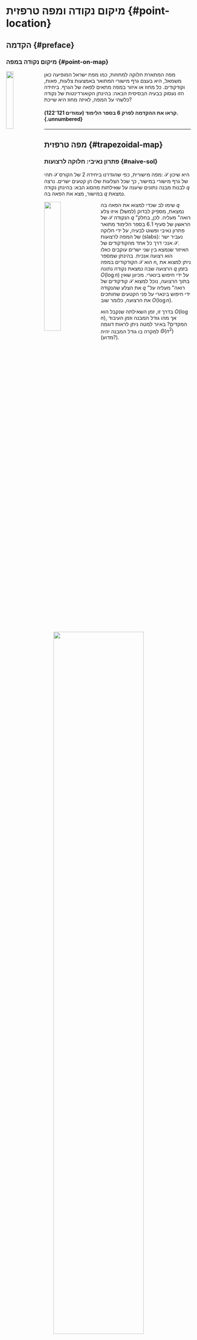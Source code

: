 # מיקום נקודה ומפה טרפזית {#point-location}

## הקדמה {#preface}

### מיקום נקודה במפה {#point-on-map}

<img src="images/6/israel_map.png" align="left" width="20%"/> מפה המתארת חלוקה למחוזות, כמו מפת ישראל המופיעה כאן משמאל, היא בעצם גרף מישורי המתואר באמצעות צלעות, פאות, וקודקודים.
כל מחוז או איזור במפה מתאים לפאה של הגרף.
ביחידה הזו נעסוק בבעיה הבסיסית הבאה: בהינתן הקואורדינטות של נקודה כלשהי על המפה, לאיזה מחוז היא שייכת?

#### קראו את ההקדמה לפרק 6 בספר הלימוד (עמודים 121־122). {.unnumbered}

<hr class="mt-5 mb-5"/>

## מפה טרפזית {#trapezoidal-map}

### פתרון נאיבי: חלוקה לרצועות {#naive-sol}

תהי $\mathcal{S}$ מפה מישורית, כפי שהגדרנו ביחידה 2 של הקורס: $\mathcal{S}$ היא שיכון של גרף מישורי במישור, כך שכל הצלעות שלו הן קטעים ישרים.
נרצה לבנות מבנה נתונים שיענה על שאילתות מהסוג הבא: בהינתן נקודה $q$ במישור, מצא את הפאה בה $q$ נמצאת.

<img src="images/6/slabs.jpg" align="left" width="30%"/> שימו לב שכדי למצוא את הפאה בה $q$ נמצאת, מספיק לבדוק (למשל) איזו צלע של $\mathcal{S}$ הנקודה $q$ "רואה" מעליה.
לכן, בחלק הראשון של סעיף 6.1 בספר הלימוד מתואר פתרון נאיבי ופשוט לבעיה, על ידי חלוקה של המפה לרצועות (slabs): נעביר ישר אנכי דרך כל אחד מהקודקודים של $\mathcal{S}$. האיזור שנמצא בין שני ישרים עוקבים כאלו הוא רצועה אנכית.
בהינתן שמספר הקודקודים במפה $\mathcal{S}$ הוא n, ניתן למצוא את הרצועה שבה נמצאת נקודה נתונה $q$ בזמן $O (\log n )$ על ידי חיפוש בינארי.
מכיוון שאין קודקודים של $\mathcal{S}$ בתוך הרצועה, נוכל למצוא את הצלע שהנקודה $q$ "רואה" מעליה על ידי חיפוש בינארי על פני הקטעים שחותכים את הרצועה, כלומר שוב $O (\log n )$.

בדרך זו, זמן השאילתה שנקבל הוא $O (\log n )$, אך מהו גודל המבנה וזמן העיבוד המקדים?
באיור למטה ניתן לראות דוגמה למקרה בו גודל המבנה יהיה $\Theta ( n^2 )$ (מדוע?).

<p align="center" width="100%">

<img src="images/6/slabs_n_squared.jpg" width="70%"/>

</p>

#### קראו את חלקו הראשון של סעיף 6.1 בספר הלימוד (עמודים 122--124). {.unnumbered}

### פירוק לטרפזים

שימו לב שהחלוקה לרצועות שראינו בעמוד הקודם יוצרת מפה מישורית $\mathcal{S'}$ שבה כל פאה היא טרפז או משולש (או פאה אינסופית דמויית טרפז/משולש).
המפה $\mathcal{S'}$ היא עידון (refinement) של המפה המקורית $\mathcal{S}$, כלומר, כל פאה של $\mathcal{S'}$ מוכלת לחלוטין בפאה של $\mathcal{S}$, ולכן אם מצאנו שנקודת השאילתה נמצאת בפאה מסויימת של $\mathcal{S'}$, נוכל לדעת לאיזו פאה של $\mathcal{S}$ היא שייכת.
העידון בעזרת חלוקה לרצועות מוביל למבנה נתונים בגודל ריבועי (במקרה הגרוע), ולכן אינו מעשי.
בחלק זה נראה עידון אחר שסיבוכיות הזיכרון שלו לא תהיה גדולה בהרבה מזו של $\mathcal{S}$, ועדיין יאפשר לנו לענות על שאילתות מיקום נקודה בקלות יחסית.

#### צפו בסרטון הבא: {.unnumbered}

(TBD)

::: rmdwarning
<img src="images/question.png" align="right" width="10%" style="padding:0px 0px 0px 10px"/> מיהי ה-$leftp$ של כל אחד מהטרפזים המסומנים באיור?

<p align="center" width="100%">

<img src="images/6/leftp_question.jpg" width="80%"/>

</p>

<details>

<summary>(פתרון)</summary>

(TODO)

<p align="center" width="100%">

<img src="images/6/leftp_question.jpg" width="80%"/>

</p>

</details>
:::

#### הנחת מצב כללי. {.unnumbered}

בשיטת הפירוק לטרפזים אנחנו מניחים שבאוסף הקטעים הנתון אין שתי נקודות קצה בעלות אותה קואורדינטת $x$.
הנחה זו אינה ריאליסטית, אך כפי שכבר ראינו בעבר, קיימות מספר שיטות המאפשרות לנו לטפל במצב לא כללי - למשל על ידי סיבוב המישור, או קביעת סדר לקסיקוגרפי.
הדיון בפתרונות אלו עבור המבנה של מפת טרפזים מופיע בפרק 6.3 בספר הלימוד.

::: rmdwarning
<img src="images/question.png" align="right" width="10%" style="padding:0px 0px 0px 10px"/> במצב לא כללי, כמה טרפזים שכנים יש (לכל היותר) לטרפז במפה הטרפזית?

<details>

<summary>(פתרון)</summary>

$\Theta(n)$

</details>
:::

#### לחזרה: קראו את חלקו השני של סעיף 6.1 בספר (עמודים 124--128). {.unnumbered}

<hr class="mt-5 mb-5"/>

## שאילתות מיקום נקודה {#point-location-queries}

### מבנה הנתונים {#the-data-structure}

יהי $\mathcal{S}$ אוסף של $n$ קטעים במצב כללי שאינם נחתכים.

ניתן לבנות את המפה הטרפזית $\mathcal{T}(\mathcal{S})$ בקלות יחסית על ידי שימוש בשיטת הישר הסורק (חישבו, כיצד?).
הבעיה היא, שבשיטה זו לא נוכל לבנות מבנה נתונים התומך בשאילתות מיקום נקודה, שהוא המטרה המרכזית שלנו ביחידה זו.
איך יראה מבנה נתונים כזה?

בחלק זה נתאר את מבנה החיפוש $\mathcal{D}$ שיאפשר לנו לבצע שאילתות מיקום נקודה במפה הטרפזית $\mathcal{D}$.
בהמשך, נראה אלגוריתם אינקרמטלי-רנדומי שבונה את המפה הטרפזית $\mathcal{T}(\mathcal{S})$ ומבנה הנתונים $\mathcal{D}$ גם יחד.

מבנה הנתונים $\mathcal{D}$ יהיה גרף מכוון חסר מעגלים (DAG), עם שלושה סוגים של צמתים:

-   צומת (פנימי) x - מתאים לנקודת קצה של קטע מ-$\mathcal{S}$ (מסומן בעיגול לבן).
-   צומת (פנימי) y - מתאים לקטע מ-$\mathcal{S}$ (מסומן בעיגול אפור).
-   עלה - מתאים לטרפז במפה $\mathcal{T}(\mathcal{S})$ (מסומן בריבוע).

בנוסף, לגרף יש שורש יחיד, ובדיוק עלה אחד לכל טרפז במפה $\mathcal{D}$.
באיור למשל, לעלה של טרפז C יש מצביעים משני קודקודים פנימיים.

הרעיון בבנייה זו דומה לעצי-kd שראינו ביחידה 5: לכל צומת פנימי, ההסתעפות ימינה או שמאלה תלויה בתשובה לשאלה המתאימה לסוג הצומת.

<p align="center" width="100%">

<img src="images/6/ds.jpg" width="80%"/>

</p>

בהינתן נקודת שאילתה q, נתחיל את החיפוש מהשורש עד שנגיע לעלה:

-   אם הגענו לצומת-$x$ המתאים לנקודת קצה $p$, נשאל: "האם $q$ מימין או משמאל לישר האנכי שעובר דרךp?". אם התשובה היא "מימין" - נמשיך ימינה, אחרת שמאלה.
-   אם הגענו לצומת-$y$ המתאים לקטע $s$, נשאל: "האם $q$ מעל או מתחת לקטע $s$?". אם התשובה היא "מתחת" - נמשיך ימינה, אחרת שמאלה. שימו לב שכדי שהשאלה הזו תהיה הגיונית, נצטרך להבטיח שבשלב זה הישר האנכי שעובר דרך $q$ חותך את $s$.

כשנגיע לעלה, נבדוק האם הטרפז המתאים לו מכיל אתq.

::: rmdwarning
<img src="images/question.png" align="right" width="10%" style="padding:0px 0px 0px 10px"/> בדקו את עצמכם!
ענו על השאלות הבאות.
נתון מבנה החיפוש הבא.

<p align="center" width="100%">

<img src="images/6/point_search_question.jpg" width="70%"/>

</p>

ידוע שנקודת שאילתה נמצאת:

-   מימין לישר האנכי העובר בנקודה $p_1$.
-   משמאל לישר האנכי העובר בנקודה $q_1$.
-   מתחת לקטע $s_1$.

באילו מהטרפזים יתכן שהנקודה נמצאת?

אם בנוסף ידוע שהנקודה נמצאת:

-   משמאל לישר האנכי העובר בנקודה $q_2$.
-   מעל לקטע $s_2$.

באילו מהטרפזים יתכן שהנקודה נמצאת?

<details>

<summary>(פתרון)</summary>

TBD

</details>
:::

### אלגוריתם אינקרמנטלי רנדומי {#rand-inc-alg}

בחלק זה נתאר אלגוריתם אינקרמנטלי לבניית מבנה החיפוש $\mathcal{D}$ והמפה הטרפזית $\mathcal{T}(\mathcal{S})$ גם יחד.
האלגוריתם מוסיף את הקטעים מהאוסף $\mathcal{S}$ אחד אחרי השני בסדר רנדומי, ובכל פעם מעדכן את מבנה החיפוש והמפה בהתאם לקטע החדש שנוסף.

הסיבה לכך שנבחר סדר רנדומי על הקטעים היא שבאופן זה נוכל לצפות לזמני ריצה וסיבוכיות מקום יעילים, בדומה לאלגוריתם האינקרמנטלי-רנדומי לתכנון לינארי במישור שראינו ביחידה 4 של הקורס.
נדון בכך בעמוד הבא של חלק זה.

#### צפו בסרטון הבא: {.unnumbered}

(TBD)

#### קראו את חלקו הראשון של סעיף 6.2 בספר (עמודים 128--133). {.unnumbered}

::: rmdwarning
<img src="images/question.png" align="right" width="10%" style="padding:0px 0px 0px 10px"/> התבוננו באיור הבא:

<p align="center" width="100%">

<img src="images/6/alg_question1.jpg" width="70%"/>

</p>

מי הם הטרפזים שהאלגוריתם ימצא ויעדכן כאשר נוסיף את s_i?

<details>

<summary>(פתרון)</summary>

<p align="center" width="100%">

<img src="images/6/alg_question1-ans.jpg" width="70%"/>

</p>

</details>
:::

::: rmdwarning
<img src="images/question.png" align="right" width="10%" style="padding:0px 0px 0px 10px"/> התבוננו באיור הבא, והשלימו את מבנה החיפוש.

<p align="center" width="100%">

<img src="images/6/alg_question2.jpg" width="70%"/>

</p>

<details>

<summary>(פתרון)</summary>

<p align="center" width="100%">

<img src="images/6/alg_question2_-_ans.jpg" width="70%"/>

</p>

</details>
:::

### ניתוח האלגוריתם {#alg-analysis}

הסדר בו האלגוריתם TrapezoidalMap מוסיף את הקטעים משפיע מאוד על גודל מבנה החיפוש $\mathcal{D}$ ועל זמן השאילתה.
למעשה, יתכן סידור שבו האלגוריתם ירוץ בזמן ריבועי, סיבוכיות הזיכרון של $\mathcal{D}$ תהיה ריבועית, וזמן השאילתה יהיה לינארי.
לכן, בדומה לאלגוריתם האינקרמנטלי-רנדומי לתכנון לינארי במישור שראינו ביחידה 4 של הקורס, גם כאן האלגוריתם מגריל את סדר הוספת הקטעים מראש, ונוכל להראות שבתוחלת יתקבל מבנה חיפוש עם סיבוכיות זיכרון לינארית, וזמן שאילתה צפוי $O (\log n )$.

::: rmdwarning
<img src="images/question.png" align="right" width="10%" style="padding:0px 0px 0px 10px"/> מהו המקרה הגרוע ביותר?
נסו לתאר דוגמה לאוסף של $n$ קטעים וסידור שלהם, כך שהאלגוריתם האינקרמנטלי (הלא רנדומי) ירוץ בזמן $O ( n^2 )$.
:::

#### רעיון ההוכחה (זמן השאילתה). {.unnumbered}

תהי $q$ נקודת שאילתה.
נרצה להעריך את תוחלת אורך המסלול שנעבור במבנה $\mathcal{D}$ כאשר נחפש את הטרפז שמכיל את $q$ (מספר הצמתים מהשורש לטרפז).
לשם כך, ננסה להבין כיצד משתנה המסלול במהלך ריצת אלגוריתם הבנייה של $\mathcal{D}$.

למשל, ניתן להראות שבכל פעם שקטע חדש נוסף למבנה, אורך המסלול יגדל בלכל היותר 3 צמתים.
לפיכך ניתן לומר שאורך המסלול הוא לכל היותר .
זהו חסם עבור המקרה הגרוע, אך אנו מעוניינים במקרה הממוצע (על פני כל $n!$ הסידורים האפשריים), ולכן ננסה לחשב את ממוצע מספר הצמתים שנוספו למסלול בכל איטרציה של האלגוריתם.

נסמן ב-$X_i$ (עבור $1 \le i \le n$) את מספר הצמתים על המסלול שנוספו באיטרציה ה-$i$ (כלומר, לאחר הוספת הקטע $s_i$).
כלומר, $X_i$ הוא משתנה מקרי התלוי בסדר הוספת הקטעים, ולכן תוחלת אורך המסלול אל הטרפז המכיל את $q$ היא $E[ \sum_{i=1}^{n} X_i ]$ ומלינאריות התוחלת $\sum_{i=1}^{n} E[X_i]$.

מכיוון שבכל איטרציה נוספים לכל היותר 3 צמתים למסלול, מתקיים $X_i \le 3$.
לכן, אם נסמן ב-$P_i$ את ההסתברות לכך שקיים צומת במסלול שנוצר באיטרציה ה-$i$, נקבל $E[ X_i ] \le 3 P_i$.

האבחנה המרכזית בהוכחה היא שבאינטרציה ה-$i$ נוסף קודקוד למסלול שלנו רק אם הטרפז שמכיל את $q$ בדיוק לפני הוספת $s_i$ שונה מהטרפז המכיל את $q$ מיד לאחר הוספת $s_i$.
לכן, בדומה להוכחה שראינו ביחידה 4, נוכל לנתח את ההסתברות לכך שהטרפז המכיל את $q$ משתנה בין האיטרציה ה-$i - 1$ לאיטרציה ה-$i$ בשיטת הניתוח לאחור (backward analysis).
כלומר, נסתכל על המפה שהתקבלה מיד לאחר הוספת $s_i$, ונשאל מה ההסתברות לכך שהטרפז $\Delta$ המכיל את $q$ במפה זו יעלם אם נוציא את $s_i$.
שימו לב שהטרפז $\Delta$ יעלם אם ורק אם אחד מהשדות המגדירים אותו ($top(\Delta)$ , $bottom(\Delta)$ , $leftp(\Delta)$ , $rightp(\Delta)$) יעלם.
ההסתברות לכך ש-$s_i$ הוא הקטע שמגדיר את $top(\Delta)$ למשל, היא 1 over i, ובאופן דומה ניתן לחשב זאת עבור $bottom(\Delta)$, $leftp(\Delta)$ , $rightp(\Delta)$.
לכן, נקבל $P_i \le \frac{4}{i}$, ונוכל לחשב שתוחלת אורך המסלול היא $O (\log n )$.

#### קראו את חלקו השני של סעיף 6.2 בספר (עמודים 133--137). {.unnumbered}
